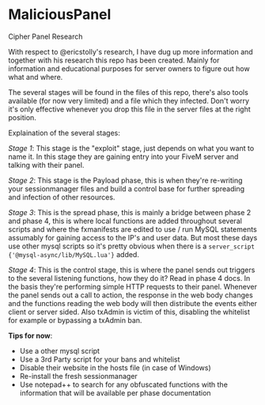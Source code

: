 # MaliciousPanel
Cipher Panel Research

With respect to @ericstolly's research, I have dug up more information and together with his research this repo has been created. 
Mainly for information and educational purposes for server owners to figure out how what and where.

The several stages will be found in the files of this repo, there's also tools available (for now very limited) and a file which they infected. Don't worry it's only effective whenever you drop this file in the server files at the right position.

Explaination of the several stages:

*Stage 1*: This stage is the "exploit" stage, just depends on what you want to name it. 
In this stage they are gaining entry into your FiveM server and talking with their panel. 

*Stage 2*: This stage is the Payload phase, this is when they're re-writing your sessionmanager files and build a control base for further spreading and infection of other resources.

*Stage 3*: This is the spread phase, this is mainly a bridge between phase 2 and phase 4, this is where local functions are added throughout several scripts and where the fxmanifests are edited to use / run MySQL statements assumably for gaining access to the IP's and user data. But most these days use other mysql scripts so it's pretty obvious when there is a `server_script {'@mysql-async/lib/MySQL.lua'}` added. 

*Stage 4*: This is the control stage, this is where the panel sends out triggers to the several listening functions, how they do it? Read in phase 4 docs.
In the basis they're performing simple HTTP requests to their panel. Whenever the panel sends out a call to action, the response in the web body changes and the functions reading the web body will then distribute the events either client or server sided. Also txAdmin is victim of this, disabling the whitelist for example or bypassing a txAdmin ban.

**Tips for now**:
- Use a other mysql script
- Use a 3rd Party script for your bans and whitelist
- Disable their website in the hosts file (in case of Windows)
- Re-install the fresh sessionmanager
- Use notepad++ to search for any obfuscated functions with the information that will be available per phase documentation
